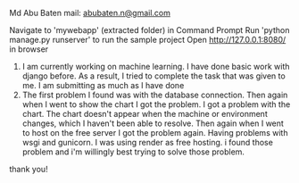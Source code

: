 Md Abu Baten
mail: abubaten.n@gmail.com

Navigate to 'mywebapp' (extracted folder) in Command Prompt
Run 'python manage.py runserver' to run the sample project
Open http://127.0.0.1:8080/ in browser

1. I am currently working on machine learning. I have done basic work with django before. As a result, I tried to complete the task that was given to me. I am submitting as much as I have done
2. The first problem I found was with the database connection. Then again when I went to show the chart I got the problem. I got a problem with the chart. The chart doesn't appear when the machine or environment changes, which I haven't been able to resolve. Then again when I went to host on the free server I got the problem again. Having problems with wsgi and gunicorn. I was using render as free hosting. i found those problem and i'm willingly best trying to solve those problem.

thank you!
   
